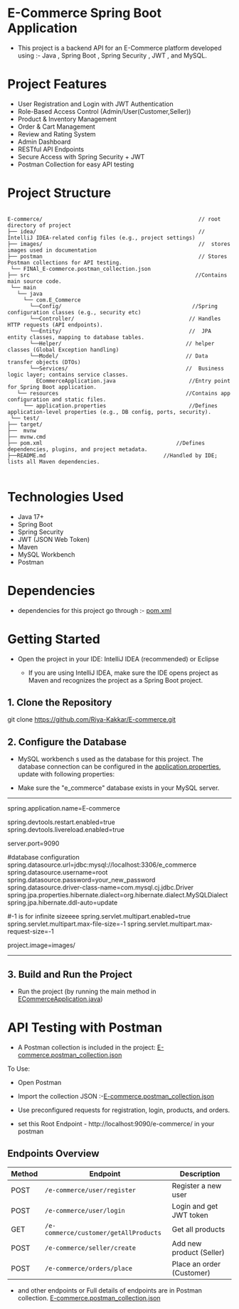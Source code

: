 #  E-Commerce Spring Boot Application

- This project is a backend API for an E-Commerce platform developed using :- Java , Spring Boot , Spring Security , JWT , and MySQL.

# Project Features

- User Registration and Login with JWT Authentication
- Role-Based Access Control (Admin/User(Customer,Seller))
- Product & Inventory Management 
- Order & Cart Management
- Review and Rating System
- Admin Dashboard 
- RESTful API Endpoints
- Secure Access with Spring Security + JWT
- Postman Collection for easy API testing

# Project Structure
<pre> <code>
E-commerce/                                                 // root directory of project
├── idea/                                                   // IntelliJ IDEA-related config files (e.g., project settings)
├── images/                                                 //  stores images used in documentation     
├── postman                                                 // Stores Postman collections for API testing.
 └── FINAl_E-commerce.postman_collection.json
├── src                                                    //Contains main source code.
 └── main
   └── java
     └── com.E_Commerce
       └──Config/                                         //Spring configuration classes (e.g., security etc)
       └──Controller/                                    // Handles HTTP requests (API endpoints). 
       └──Entity/                                        //  JPA entity classes, mapping to database tables. 
       └──Helper/                                       // helper classes (Global Exception handling)
       └──Model/                                        // Data transfer objects (DTOs)
       └──Services/                                     //  Business logic layer; contains service classes. 
         ECommerceApplication.java                       //Entry point for Spring Boot application.
   └── resources                                        //Contains app configuration and static files.
     └── application.properties                          //Defines application-level properties (e.g., DB config, ports, security).
 └── test/ 
├── target/ 
├──  mvnw
├── mvnw.cmd
├── pom.xml                                          //Defines dependencies, plugins, and project metadata.
├──README.md                                     //Handled by IDE; lists all Maven dependencies.
</code> </pre>

# Technologies Used

- Java 17+
- Spring Boot
- Spring Security
- JWT (JSON Web Token)
- Maven
- MySQL Workbench
- Postman

# Dependencies 

-  dependencies for this project go through :- [pom.xml](pom.xml)

# Getting Started


- Open the project in your IDE: IntelliJ IDEA (recommended) or Eclipse
    
   - If you are using IntelliJ IDEA, make sure the IDE opens project as Maven and recognizes the project as a Spring Boot project. 
 

## 1. Clone the Repository

git clone https://github.com/Riya-Kakkar/E-commerce.git

## 2. Configure the Database

- MySQL workbench s used as the database for this project. The database connection can be configured in the [application.properties](src/main/resources/application.properties), update with following properties:


- Make sure the "e_commerce" database exists in your MySQL server.

----
spring.application.name=E-commerce

spring.devtools.restart.enabled=true
spring.devtools.livereload.enabled=true

server.port=9090

#database configuration
spring.datasource.url=jdbc:mysql://localhost:3306/e_commerce
spring.datasource.username=root
spring.datasource.password=your_new_password
spring.datasource.driver-class-name=com.mysql.cj.jdbc.Driver
spring.jpa.properties.hibernate.dialect=org.hibernate.dialect.MySQLDialect
spring.jpa.hibernate.ddl-auto=update

#-1 is for infinite sizeeee
spring.servlet.multipart.enabled=true
spring.servlet.multipart.max-file-size=-1
spring.servlet.multipart.max-request-size=-1

project.image=images/

----


## 3. Build and Run the Project


- Run the project (by running the main method in [ECommerceApplication.java](src/main/java/com/E_commerce/ECommerceApplication.java))

#  API Testing with Postman
- A Postman collection is included in the project:
[E-commerce.postman_collection.json](postman/E-commerce.postman_collection.json)

To Use:
- Open Postman
- Import the collection JSON :-[E-commerce.postman_collection.json](postman/E-commerce.postman_collection.json)

- Use preconfigured requests for registration, login, products, and orders.
- set this Root Endpoint - http://localhost:9090/e-commerce/ in your postman

## Endpoints Overview

| Method | Endpoint                                | Description              |
|--------|-----------------------------------------|--------------------------|
| POST   | `/e-commerce/user/register`             | Register a new user      |
| POST   | `/e-commerce/user/login`                | Login and get JWT token  |
| GET    | `/e-commerce/customer/getAllProducts`   | Get all products         |
| POST   | `/e-commerce/seller/create`             | Add new product (Seller) |
| POST   | `/e-commerce/orders/place`              | Place an order (Customer)|

- and other endpoints or Full details of endpoints are in Postman collection.
[E-commerce.postman_collection.json](postman/E-commerce.postman_collection.json)

